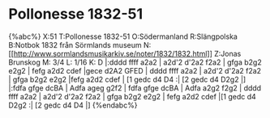 # Pollonesse 1832-51

{%abc%}
X:51
T:Pollonesse 1832-51
O:Södermanland
R:Slängpolska
B:Notbok 1832 från Sörmlands museum
N:[[http://www.sormlandsmusikarkiv.se/noter/1832/1832.html]]
Z:Jonas Brunskog
M: 3/4
L: 1/16
K: D
|:dddd ffff a2a2 | a2d'2 d'2a2 f2a2 | gfga b2g2 e2g2 | fefg a2d2 cdef |gece d2A2 GFED | 
dddd ffff a2a2 | a2d'2 d'2a2 f2a2 | gfga b2g2 e2g2 |fefg a2d2 cdef | [1 gedc d4 D4 :| [2 gedc d4 D2g2 |]
|:fdfa gfge dcBA | Adfa ageg g2f2 | fdfa gfge dcBA | Adfa a2g2 f2g2 |
dddd ffff a2a2 | a2d'2 d'2a2 f2a2 | gfga b2g2 e2g2 | fefg a2d2 cdef |[1 gedc d4 D2g2 :| [2 gedc d4 D4 |]
{%endabc%}

